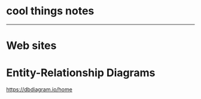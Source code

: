 # cool things notes

---------------------------------------------------------------------------------------------------------------------------------------------
# Web sites

# Entity-Relationship Diagrams
https://dbdiagram.io/home

